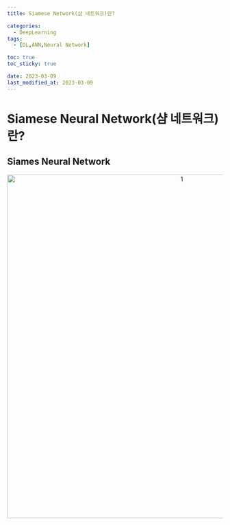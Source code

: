 ```yaml
---
title: Siamese Network(샴 네트워크)란?

categories: 
  - DeepLearning
tags:
  - [DL,ANN,Neural Network]

toc: true
toc_sticky: true

date: 2023-03-09
last_modified_at: 2023-03-09
---
```


# Siamese Neural Network(샴 네트워크)란?
## Siames Neural Network

<p align="center">
<img width="800" alt="1" src="https://user-images.githubusercontent.com/111734605/232225033-3b0e1472-2669-475a-86a1-6a4b8af1ea76.png">
</p>
